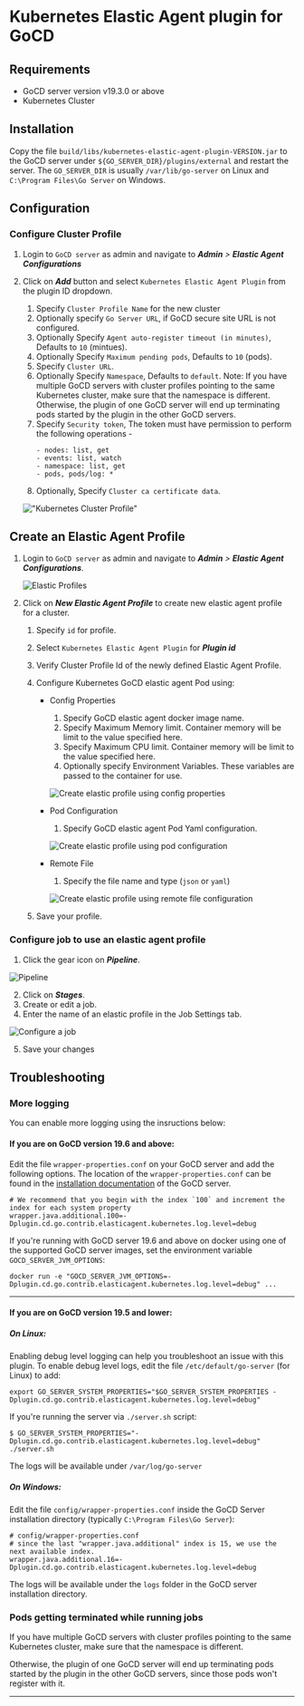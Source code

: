 # Kubernetes Elastic Agent plugin for GoCD

## Requirements

* GoCD server version v19.3.0 or above
* Kubernetes Cluster

## Installation

Copy the file `build/libs/kubernetes-elastic-agent-plugin-VERSION.jar` to the GoCD server under `${GO_SERVER_DIR}/plugins/external` 
and restart the server. The `GO_SERVER_DIR` is usually `/var/lib/go-server` on Linux and `C:\Program Files\Go Server` 
on Windows.

## Configuration

### Configure Cluster Profile

1. Login to `GoCD server` as admin and navigate to **_Admin_** _>_ **_Elastic Agent Configurations_**
2. Click on **_Add_** button and select `Kubernetes Elastic Agent Plugin` from the plugin ID dropdown.
    1. Specify `Cluster Profile Name` for the new cluster
    1. Optionally specify `Go Server URL`, if GoCD secure site URL is not configured.
    2. Optionally Specify `Agent auto-register timeout (in minutes)`, Defaults to `10` (mintues).
    3. Optionally Specify `Maximum pending pods`, Defaults to `10` (pods).
    4. Specify `Cluster URL`.
    5. Optionally Specify `Namespace`, Defaults to `default`. Note: If you have multiple GoCD servers with cluster profiles pointing to the same Kubernetes cluster, make sure that the namespace is different. Otherwise, the plugin of one GoCD server will end up terminating pods started by the plugin in the other GoCD servers.
    6. Specify `Security token`, The token must have permission to perform the following operations -
        ```
        - nodes: list, get
        - events: list, watch
        - namespace: list, get
        - pods, pods/log: *
        ```
    7. Optionally, Specify `Cluster ca certificate data`.
    
    !["Kubernetes Cluster Profile"][1]

## Create an Elastic Agent Profile

1. Login to `GoCD server` as admin and navigate to **_Admin_** _>_ **_Elastic Agent Configurations_**.

    ![Elastic Profiles][2]

2. Click on **_New Elastic Agent Profile_** to create new elastic agent profile for a cluster.
    1. Specify `id` for profile.
    2. Select `Kubernetes Elastic Agent Plugin` for **_Plugin id_**
    3. Verify Cluster Profile Id of the newly defined Elastic Agent Profile.
    4. Configure Kubernetes GoCD elastic agent Pod using:
        - Config Properties
            1. Specify GoCD elastic agent docker image name.
            2. Specify Maximum Memory limit. Container memory will be limit to the value specified here.
            3. Specify Maximum CPU limit. Container memory will be limit to the value specified here.
            4. Optionally specify Environment Variables. These variables are passed to the container for use.
            
            ![Create elastic profile using config properties][3]

        - Pod Configuration
            1. Specify GoCD elastic agent Pod Yaml configuration.
            
            ![Create elastic profile using pod configuration][4]

        - Remote File
            1. Specify the file name and type (`json` or `yaml`)

            ![Create elastic profile using remote file configuration][7]

    5. Save your profile.
    
    

### Configure job to use an elastic agent profile

1. Click the gear icon on **_Pipeline_**.

![Pipeline][5]

2. Click on **_Stages_**.
3. Create or edit a job.
4. Enter the name of an elastic profile in the Job Settings tab.

![Configure a job][6]

5. Save your changes

## Troubleshooting

### More logging

You can enable more logging using the insructions below:

#### If you are on GoCD version 19.6 and above:

Edit the file `wrapper-properties.conf` on your GoCD server and add the following options. The location of the `wrapper-properties.conf` can be found in the [installation documentation](https://docs.gocd.org/current/installation/installing_go_server.html) of the GoCD server.

 ```properties
# We recommend that you begin with the index `100` and increment the index for each system property
wrapper.java.additional.100=-Dplugin.cd.go.contrib.elasticagent.kubernetes.log.level=debug
```

If you're running with GoCD server 19.6 and above on docker using one of the supported GoCD server images, set the environment variable `GOCD_SERVER_JVM_OPTIONS`:

 ```shell
docker run -e "GOCD_SERVER_JVM_OPTIONS=-Dplugin.cd.go.contrib.elasticagent.kubernetes.log.level=debug" ...
```

---

#### If you are on GoCD version 19.5 and lower:

##### **On Linux:**

Enabling debug level logging can help you troubleshoot an issue with this plugin. To enable debug level logs, edit the file `/etc/default/go-server` (for Linux) to add:

```shell
export GO_SERVER_SYSTEM_PROPERTIES="$GO_SERVER_SYSTEM_PROPERTIES -Dplugin.cd.go.contrib.elasticagent.kubernetes.log.level=debug"
```

If you're running the server via `./server.sh` script:

```shell
$ GO_SERVER_SYSTEM_PROPERTIES="-Dplugin.cd.go.contrib.elasticagent.kubernetes.log.level=debug" ./server.sh
```

The logs will be available under `/var/log/go-server`

##### **On Windows:**

Edit the file `config/wrapper-properties.conf` inside the GoCD Server installation directory (typically `C:\Program Files\Go Server`):

```
# config/wrapper-properties.conf
# since the last "wrapper.java.additional" index is 15, we use the next available index.
wrapper.java.additional.16=-Dplugin.cd.go.contrib.elasticagent.kubernetes.log.level=debug
```

The logs will be available under the `logs` folder in the GoCD server installation directory.

### Pods getting terminated while running jobs

If you have multiple GoCD servers with cluster profiles pointing to the same Kubernetes cluster, make sure that the namespace is different.

Otherwise, the plugin of one GoCD server will end up terminating pods started by the plugin in the other GoCD servers, since those pods
won't register with it.

---

[1]: images/cluster-profile.png     "Kubernetes Cluster Profile"
[2]: images/profiles-page.png  "Elastic profiles"
[3]: images/profile.png "Create elastic profile using config properties"
[4]: images/profile-with-pod-yaml.png "Create elastic profile using pod configuration"
[5]: images/pipeline.png  "Pipeline"
[6]: images/configure-job.png  "Configure a job"
[7]: images/profile_with_remote_file.png "Create elastic profile using remote file configuration"
